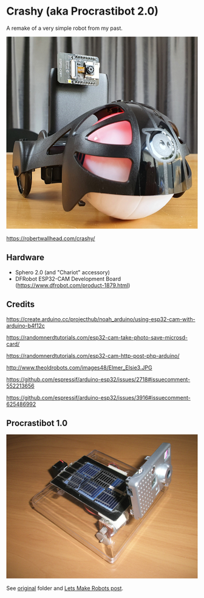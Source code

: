 # Crashy (aka Procrastibot 2.0)

A remake of a very simple robot from my past.

![](hardware/build.jpg)

https://robertwallhead.com/crashy/

## Hardware

 * Sphero 2.0 (and "Chariot" accessory)
 * DFRobot ESP32-CAM Development Board (https://www.dfrobot.com/product-1879.html)

## Credits

https://create.arduino.cc/projecthub/noah_arduino/using-esp32-cam-with-arduino-b4f12c

https://randomnerdtutorials.com/esp32-cam-take-photo-save-microsd-card/

https://randomnerdtutorials.com/esp32-cam-http-post-php-arduino/

http://www.theoldrobots.com/images48/Elmer_Elsie3.JPG

https://github.com/espressif/arduino-esp32/issues/2718#issuecomment-552213656

https://github.com/espressif/arduino-esp32/issues/3916#issuecomment-625486992

## Procrastibot 1.0

![](hardware/original/PA240333.JPG)

See [original](hardware/original/) folder and [Lets Make Robots
post](https://www.robotshop.com/community/forum/t/procrasti-bot/669).
